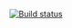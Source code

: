 [![Build status](https://ci.appveyor.com/api/projects/status/js59wh8ca3wija78/branch/main?svg=true)](https://ci.appveyor.com/project/Nataliya2020/ahj-16-homework-forms/branch/main)
